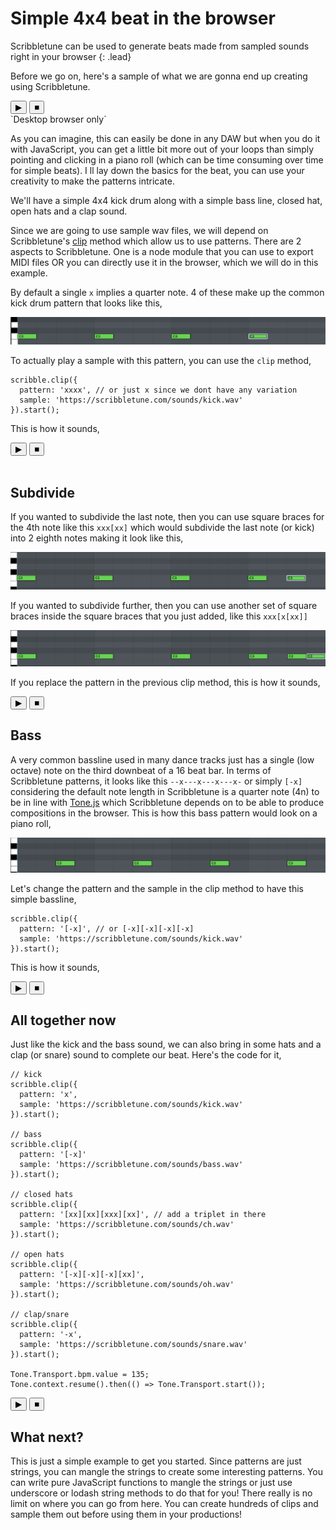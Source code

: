 # Simple 4x4 beat in the browser

Scribbletune can be used to generate beats made from sampled sounds right in your browser
{: .lead}

Before we go on, here's a sample of what we are gonna end up creating using Scribbletune.

<div>
  <button class="btnStartAll">&#9654;</button>
  <button class="btnStopAll">&#9632;</button>
</div>
`Desktop browser only`

As you can imagine, this can easily be done in any DAW but when you do it with JavaScript, you can get a little bit more out of your loops than simply pointing and clicking in a piano roll (which can be time consuming over time for simple beats). I ll lay down the basics for the beat, you can use your creativity to make the patterns intricate.

We'll have a simple 4x4 kick drum along with a simple bass line, closed hat, open hats and a clap sound.

Since we are going to use sample wav files, we will depend on Scribbletune's [clip](/documentation/core/clip) method which allow us to use patterns. There are 2 aspects to Scribbletune. One is a node module that you can use to export MIDI files OR you can directly use it in the browser, which we will do in this example.

By default a single `x` implies a quarter note. 4 of these make up the common kick drum pattern that looks like this,

![Quarter notes](/images/x.png)

To actually play a sample with this pattern, you can use the `clip` method,

```
scribble.clip({
  pattern: 'xxxx', // or just x since we dont have any variation
  sample: 'https://scribbletune.com/sounds/kick.wav'
}).start();
```

This is how it sounds,

<div>
  <button id="btnStartX">&#9654;</button>
  <button class="btnStopAll">&#9632;</button>
</div>

<br>

## Subdivide

If you wanted to subdivide the last note, then you can use square braces for the 4th note like this `xxx[xx]` which would subdivide the last note (or kick) into 2 eighth notes making it look like this,

![Quarter notes](/images/x2.png)

If you wanted to subdivide further, then you can use another set of square braces inside the square braces that you just added, like this `xxx[x[xx]]`

![Quarter notes](/images/x3.png)

If you replace the pattern in the previous clip method, this is how it sounds,

<div>
  <button id="btnStartX3">&#9654;</button>
  <button class="btnStopAll">&#9632;</button>
</div>

## Bass

A very common bassline used in many dance tracks just has a single (low octave) note on the third downbeat of a 16 beat bar. In terms of Scribbletune patterns, it looks like this `--x---x---x---x-` or simply `[-x]` considering the default note length in Scribbletune is a quarter note (4n) to be in line with [Tone.js](https://tonejs.github.io/) which Scribbletune depends on to be able to produce compositions in the browser. This is how this bass pattern would look on a piano roll,

![Quarter notes](/images/-x.png)

Let's change the pattern and the sample in the clip method to have this simple bassline,

```
scribble.clip({
  pattern: '[-x]', // or [-x][-x][-x][-x]
  sample: 'https://scribbletune.com/sounds/kick.wav'
}).start();
```

This is how it sounds,

<div>
  <button id="btnStartBass">&#9654;</button>
  <button class="btnStopAll">&#9632;</button>
</div>

## All together now

Just like the kick and the bass sound, we can also bring in some hats and a clap (or snare) sound to complete our beat. Here's the code for it,

```
// kick
scribble.clip({
  pattern: 'x',
  sample: 'https://scribbletune.com/sounds/kick.wav'
}).start();

// bass
scribble.clip({
  pattern: '[-x]'
  sample: 'https://scribbletune.com/sounds/bass.wav'
}).start();

// closed hats
scribble.clip({
  pattern: '[xx][xx][xxx][xx]', // add a triplet in there
  sample: 'https://scribbletune.com/sounds/ch.wav'
}).start();

// open hats
scribble.clip({
  pattern: '[-x][-x][-x][xx]',
  sample: 'https://scribbletune.com/sounds/oh.wav'
}).start();

// clap/snare
scribble.clip({
  pattern: '-x',
  sample: 'https://scribbletune.com/sounds/snare.wav'
}).start();

Tone.Transport.bpm.value = 135;
Tone.context.resume().then(() => Tone.Transport.start());
```

<div>
  <button class="btnStartAll">&#9654;</button>
  <button class="btnStopAll">&#9632;</button>
</div>

## What next?

This is just a simple example to get you started. Since patterns are just strings, you can mangle the strings to create some interesting patterns. You can write pure JavaScript functions to mangle the strings or just use underscore or lodash string methods to do that for you! There really is no limit on where you can go from here. You can create hundreds of clips and sample them out before using them in your productions!

<script src="/js/beat.js"></script>
